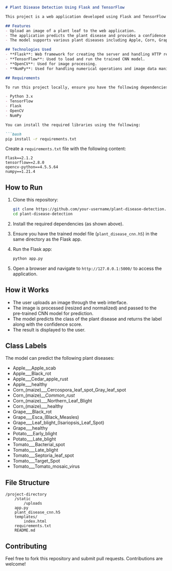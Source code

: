 ```markdown
# Plant Disease Detection Using Flask and TensorFlow

This project is a web application developed using Flask and TensorFlow to detect plant diseases from images uploaded by the user. The model is based on a Convolutional Neural Network (CNN) that classifies images into different plant disease categories.

## Features
- Upload an image of a plant leaf to the web application.
- The application predicts the plant disease and provides a confidence score.
- The model supports various plant diseases including Apple, Corn, Grape, Potato, and Tomato diseases.

## Technologies Used
- **Flask**: Web framework for creating the server and handling HTTP requests.
- **TensorFlow**: Used to load and run the trained CNN model.
- **OpenCV**: Used for image processing.
- **NumPy**: Used for handling numerical operations and image data manipulation.

## Requirements

To run this project locally, ensure you have the following dependencies:

- Python 3.x
- TensorFlow
- Flask
- OpenCV
- NumPy

You can install the required libraries using the following:

```bash
pip install -r requirements.txt
```

Create a `requirements.txt` file with the following content:

```
Flask==2.1.2
tensorflow==2.8.0
opencv-python==4.5.5.64
numpy==1.21.4
```

## How to Run

1. Clone this repository:

   ```bash
   git clone https://github.com/your-username/plant-disease-detection.git
   cd plant-disease-detection
   ```

2. Install the required dependencies (as shown above).

3. Ensure you have the trained model file (`plant_disease_cnn.h5`) in the same directory as the Flask app.

4. Run the Flask app:

   ```bash
   python app.py
   ```

5. Open a browser and navigate to `http://127.0.0.1:5000/` to access the application.

## How it Works

- The user uploads an image through the web interface.
- The image is processed (resized and normalized) and passed to the pre-trained CNN model for prediction.
- The model predicts the class of the plant disease and returns the label along with the confidence score.
- The result is displayed to the user.

## Class Labels

The model can predict the following plant diseases:

- Apple___Apple_scab
- Apple___Black_rot
- Apple___Cedar_apple_rust
- Apple___healthy
- Corn_(maize)___Cercospora_leaf_spot_Gray_leaf_spot
- Corn_(maize)___Common_rust_
- Corn_(maize)___Northern_Leaf_Blight
- Corn_(maize)___healthy
- Grape___Black_rot
- Grape___Esca_(Black_Measles)
- Grape___Leaf_blight_(Isariopsis_Leaf_Spot)
- Grape___healthy
- Potato___Early_blight
- Potato___Late_blight
- Tomato___Bacterial_spot
- Tomato___Late_blight
- Tomato___Septoria_leaf_spot
- Tomato___Target_Spot
- Tomato___Tomato_mosaic_virus

## File Structure

```
/project-directory
    /static
        /uploads
    app.py
    plant_disease_cnn.h5
    templates/
        index.html
    requirements.txt
    README.md
```

## Contributing

Feel free to fork this repository and submit pull requests. Contributions are welcome!
